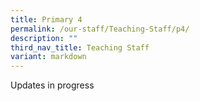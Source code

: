```yaml
---
title: Primary 4
permalink: /our-staff/Teaching-Staff/p4/
description: ""
third_nav_title: Teaching Staff
variant: markdown
---
```

Updates in progress